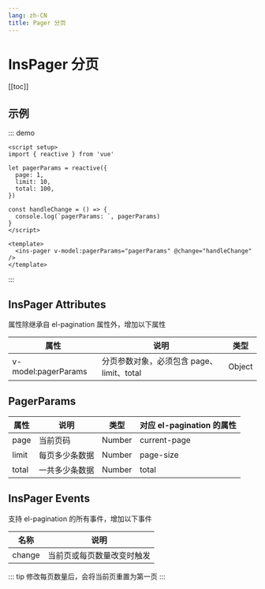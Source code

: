 ```yaml
---
lang: zh-CN
title: Pager 分页
---
```


# InsPager 分页

[[toc]]

## 示例

::: demo

```vue
<script setup>
import { reactive } from 'vue'

let pagerParams = reactive({
  page: 1,
  limit: 10,
  total: 100,
})

const handleChange = () => {
  console.log(`pagerParams: `, pagerParams)
}
</script>

<template>
  <ins-pager v-model:pagerParams="pagerParams" @change="handleChange" />
</template>
```

:::

## InsPager Attributes

属性除继承自 el-pagination 属性外，增加以下属性

| 属性                | 说明                                      | 类型   |
| ------------------- | ----------------------------------------- | ------ |
| v-model:pagerParams | 分页参数对象，必须包含 page、limit、total | Object |

## PagerParams

| 属性  | 说明           | 类型   | 对应 el-pagination 的属性 |
| ----- | -------------- | ------ | ------------------------- |
| page  | 当前页码       | Number | current-page              |
| limit | 每页多少条数据 | Number | page-size                 |
| total | 一共多少条数据 | Number | total                     |

## InsPager Events

支持 el-pagination 的所有事件，增加以下事件

| 名称   | 说明                       |
| ------ | -------------------------- |
| change | 当前页或每页数量改变时触发 |

::: tip
修改每页数量后，会将当前页重置为第一页
:::
